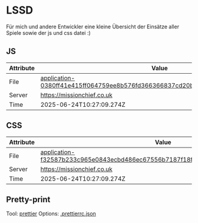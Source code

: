 # LSSD

Für mich und andere Entwickler eine kleine Übersicht der Einsätze aller Spiele sowie der js und css datei :)

<!-- automated -->

## JS

| Attribute | Value                                                                                                                                                                                                |
| --------- | ---------------------------------------------------------------------------------------------------------------------------------------------------------------------------------------------------- |
| File      | [application-0380ff41e415ff064759ee8b576fd366366837cd20bd4d93060364285237ba9b.js](https://missionchief.co.uk/assets/application-0380ff41e415ff064759ee8b576fd366366837cd20bd4d93060364285237ba9b.js) |
| Server    | https://missionchief.co.uk                                                                                                                                                                           |
| Time      | 2025-06-24T10:27:09.274Z                                                                                                                                                                             |

## CSS

| Attribute | Value                                                                                                                                                                                                  |
| --------- | ------------------------------------------------------------------------------------------------------------------------------------------------------------------------------------------------------ |
| File      | [application-f32587b233c965e0843ecbd486ec67556b7187f18fe857b57a08e19212d7e867.css](https://missionchief.co.uk/assets/application-f32587b233c965e0843ecbd486ec67556b7187f18fe857b57a08e19212d7e867.css) |
| Server    | https://missionchief.co.uk                                                                                                                                                                             |
| Time      | 2025-06-24T10:27:09.274Z                                                                                                                                                                               |

## Pretty-print

Tool: [prettier](https://prettier.io)
Options: [.prettierrc.json](./.prettierrc.json)

<!-- /automated -->
